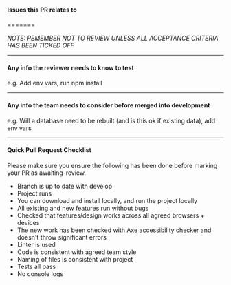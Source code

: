 #### Issues this PR relates to

=======

_NOTE: REMEMBER NOT TO REVIEW UNLESS ALL ACCEPTANCE CRITERIA HAS BEEN TICKED OFF_

---

#### Any info the reviewer needs to know to test 
e.g. Add env vars, run npm install

---

#### Any info the team needs to consider before merged into development
e.g. Will a database need to be rebuilt (and is this ok if existing data), add env vars

---

#### Quick Pull Request Checklist

Please make sure you ensure the following has been done before marking your PR as awaiting-review. 

- Branch is up to date with develop
- Project runs
- You can download and install locally, and run the project locally
- All existing and new features run without bugs
- Checked that features/design works across all agreed browsers + devices
- The new work has been checked with Axe accessibility checker and doesn't throw significant errors  
- Linter is used
- Code is consistent with agreed team style
- Naming of files is consistent with project 
- Tests all pass
- No console logs
